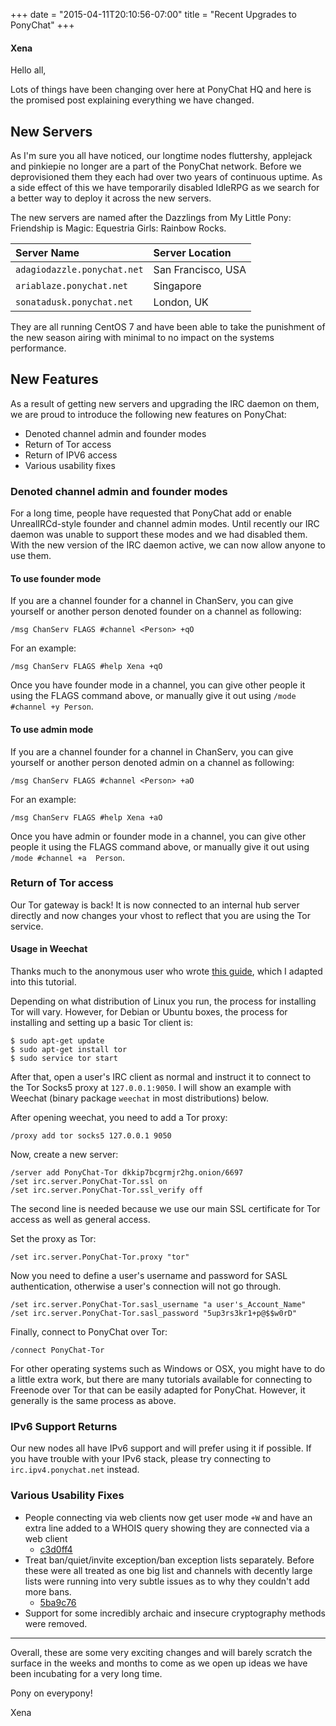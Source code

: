 +++
date = "2015-04-11T20:10:56-07:00"
title = "Recent Upgrades to PonyChat"
+++

#### Xena

Hello all,

Lots of things have been changing over here at PonyChat HQ and here is the 
promised post explaining everything we have changed.

<!--more-->

## New Servers

As I'm sure you all have noticed, our longtime nodes fluttershy, applejack and 
pinkiepie no longer are a part of the PonyChat network. Before we deprovisioned 
them they each had over two years of continuous uptime. As a side effect of 
this we have temporarily disabled IdleRPG as we search for a better way to 
deploy it across the new servers.

The new servers are named after the Dazzlings from My Little Pony: Friendship 
is Magic: Equestria Girls: Rainbow Rocks.

| Server Name                 | Server Location    |
|:--------------------------- |:------------------ |
| `adagiodazzle.ponychat.net` | San Francisco, USA |
| `ariablaze.ponychat.net`    | Singapore          |
| `sonatadusk.ponychat.net`   | London, UK         |

They are all running CentOS 7 and have been able to take the punishment of the 
new season airing with minimal to no impact on the systems performance.

## New Features

As a result of getting new servers and upgrading the IRC daemon on them, we are 
proud to introduce the following new features on PonyChat:

- Denoted channel admin and founder modes
- Return of Tor access
- Return of IPV6 access
- Various usability fixes

### Denoted channel admin and founder modes

For a long time, people have requested that PonyChat add or enable 
UnrealIRCd-style founder and channel admin modes. Until recently our IRC daemon 
was unable to support these modes and we had disabled them. With the new 
version of the IRC daemon active, we can now allow anyone to use them.

#### To use founder mode

If you are a channel founder for a channel in ChanServ, you can give yourself 
or another person denoted founder on a channel as following:

```
/msg ChanServ FLAGS #channel <Person> +qO
```

For an example:

```
/msg ChanServ FLAGS #help Xena +qO
```

Once you have founder mode in a channel, you can give other people it using the 
FLAGS command above, or manually give it out using `/mode #channel +y Person`.

#### To use admin mode

If you are a channel founder for a channel in ChanServ, you can give yourself 
or another person denoted admin on a channel as following:

```
/msg ChanServ FLAGS #channel <Person> +aO
```

For an example:

```
/msg ChanServ FLAGS #help Xena +aO
```

Once you have admin or founder mode in a channel, you can give other people it 
using the FLAGS command above, or manually give it out using `/mode #channel +a 
Person`.

### Return of Tor access

Our Tor gateway is back! It is now connected to an internal hub server directly 
and now changes your vhost to reflect that you are using the Tor service.

#### Usage in Weechat

Thanks much to the anonymous user who wrote [this 
guide](http://pastebin.com/k8XHaABN), which I adapted into this tutorial.

Depending on what distribution of Linux you run, the process for installing Tor 
will vary. However, for Debian or Ubuntu boxes, the process for installing and 
setting up a basic Tor client is:

```
$ sudo apt-get update
$ sudo apt-get install tor
$ sudo service tor start
```

After that, open a user's IRC client as normal and instruct it to connect to 
the Tor Socks5 proxy at `127.0.0.1:9050`. I will show an example with Weechat 
(binary package `weechat` in most distributions) below.

After opening weechat, you need to add a Tor proxy:

```
/proxy add tor socks5 127.0.0.1 9050
```

Now, create a new server:

```
/server add PonyChat-Tor dkkip7bcgrmjr2hg.onion/6697
/set irc.server.PonyChat-Tor.ssl on
/set irc.server.PonyChat-Tor.ssl_verify off
```

The second line is needed because we use our main SSL certificate for Tor 
access as well as general access.

Set the proxy as Tor:

```
/set irc.server.PonyChat-Tor.proxy "tor"
```

Now you need to define a user's username and password for SASL authentication, 
otherwise a user's connection will not go through.

```
/set irc.server.PonyChat-Tor.sasl_username "a user's_Account_Name"
/set irc.server.PonyChat-Tor.sasl_password "5up3rs3kr1+p@$$w0rD"
```

Finally, connect to PonyChat over Tor:

```
/connect PonyChat-Tor
```

For other operating systems such as Windows or OSX, you might have to do 
a little extra work, but there are many tutorials available for connecting to 
Freenode over Tor that can be easily adapted for PonyChat. However, it 
generally is the same process as above.

### IPv6 Support Returns

Our new nodes all have IPv6 support and will prefer using it if possible. If 
you have trouble with your IPv6 stack, please try connecting to 
`irc.ipv4.ponychat.net` instead.

### Various Usability Fixes

- People connecting via web clients now get user mode `+W` and have an extra 
line added to a WHOIS query showing they are connected via a web client
  - [c3d0ff4](https://github.com/Elemental-IRCd/elemental-ircd/commit/c3d0ff4c5a39c4a13ee77ab31f0800da07164bf8)
- Treat ban/quiet/invite exception/ban exception lists separately.
  Before these were all treated as one big list and channels with decently 
  large lists were running into very subtle issues as to why they couldn't add 
  more bans.
  - [5ba9c76](https://github.com/Elemental-IRCd/elemental-ircd/commit/5ba9c76d224afac877d9500d6ac1eb8f2bddd076)
- Support for some incredibly archaic and insecure cryptography methods were 
removed.

---

Overall, these are some very exciting changes and will barely scratch the 
surface in the weeks and months to come as we open up ideas we have been 
incubating for a very long time.

Pony on everypony!

Xena
